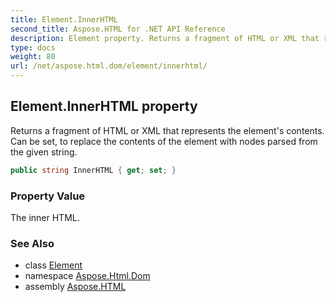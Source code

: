 ```yaml
---
title: Element.InnerHTML
second_title: Aspose.HTML for .NET API Reference
description: Element property. Returns a fragment of HTML or XML that represents the elements contents. Can be set to replace the contents of the element with nodes parsed from the given string
type: docs
weight: 80
url: /net/aspose.html.dom/element/innerhtml/
---
```

## Element.InnerHTML property

Returns a fragment of HTML or XML that represents the element's contents. Can be set, to replace the contents of the element with nodes parsed from the given string.

```csharp
public string InnerHTML { get; set; }
```

### Property Value

The inner HTML.

### See Also

* class [Element](../)
* namespace [Aspose.Html.Dom](../../../aspose.html.dom/)
* assembly [Aspose.HTML](../../../)

